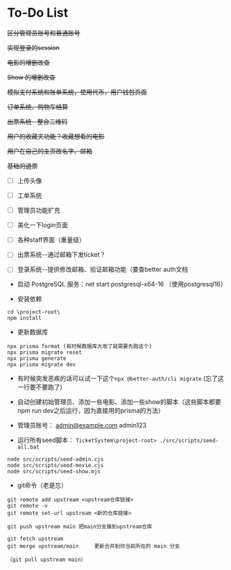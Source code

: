# To-Do List

~~区分管理员账号和普通账号~~

~~实现登录的session~~

~~电影的增删改查~~

~~Show 的增删改查~~

~~模拟支付系统和账单系统，使用代币，用户钱包页面~~

~~订单系统、购物车结算~~

~~出票系统--整合二维码~~

~~用户的收藏夹功能？收藏想看的电影~~

~~用户在自己的主页改名字、邮箱~~

~~基础的退票~~


- [ ] 上传头像
- [ ] 工单系统
- [ ] 管理员功能扩充
- [ ] 美化一下login页面

- [ ] 各种staff界面（重量级）
- [ ] 出票系统--通过邮箱下发ticket？
- [ ] 登录系统--提供修改邮箱、验证邮箱功能（要查better auth文档


- 启动 PostgreSQL 服务：net start postgresql-x64-16 （使用postgresql16）

- 安装依赖
```
cd \project-root\
npm install
```

- 更新数据库
```
npx prisma format (有时候数据库大改了就需要先跑这个)
npx prisma migrate reset
npx prisma generate
npx prisma migrate dev 
```

- 有时候突发恶疾的话可以试一下这个`npx @better-auth/cli migrate` (忘了这一行要不要跑了)

- 自动创建初始管理员、添加一些电影、添加一些show的脚本（这些脚本都要npm run dev之后运行，因为直接用的prisma的方法）

- 管理员账号： admin@example.com admin123

- 运行所有seed脚本：
`TicketSystem\project-root> ./src/scripts/seed-all.bat`

```
node src/scripts/seed-admin.cjs
node src/scripts/seed-movie.cjs
node src/scripts/seed-show.mjs
```

- git命令（老是忘）
```
git remote add upstream <upstream仓库链接>
git remote -v
git remote set-url upstream <新的仓库链接>

git push upstream main 把main分支推到upstream仓库

git fetch upstream
git merge upstream/main     更新合并到你当前所在的 main 分支

（git pull upstream main）

```
